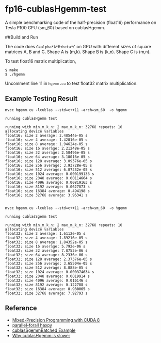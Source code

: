 # fp16-cublasHgemm-test
A simple benchmarking code of the half-precision (float16) performance on Tesla P100 GPU (sm_60) based on cublasHgemm.

##Build and Run

The code does `C=alpha*A*B+beta*C` on GPU with different sizes of square matrices A, B and C. Shape A is (m,k). Shape B is (k,n). Shape C is (m,n).

To test float16 matrix multiplication,

```shell
$ make
$ ./hgemm
```

Uncomment line 11 in `hgemm.cu` to test float32 matrix multiplication.

## Example Testing Result

```shell
nvcc hgemm.cu -lcublas --std=c++11 -arch=sm_60  -o hgemm

running cublasHgemm test

running with min_m_k_n: 2 max_m_k_n: 32768 repeats: 10
allocating device variables
float16; size 2 average: 2.48544e-05 s 
float16; size 4 average: 1.42016e-05 s 
float16; size 8 average: 1.94624e-05 s 
float16; size 16 average: 2.21248e-05 s 
float16; size 32 average: 2.50496e-05 s 
float16; size 64 average: 3.10016e-05 s 
float16; size 128 average: 3.09376e-05 s 
float16; size 256 average: 3.93728e-05 s 
float16; size 512 average: 6.07232e-05 s 
float16; size 1024 average: 0.000199133 s 
float16; size 2048 average: 0.00114664 s 
float16; size 4096 average: 0.00819163 s 
float16; size 8192 average: 0.0627873 s 
float16; size 16384 average: 0.494198 s 
float16; size 32768 average: 3.96341 s 


nvcc hgemm.cu -lcublas --std=c++11 -arch=sm_60  -o hgemm

running cublasSgemm test

running with min_m_k_n: 2 max_m_k_n: 32768 repeats: 10
allocating device variables
float32; size 2 average: 1.6112e-05 s 
float32; size 4 average: 1.89216e-05 s 
float32; size 8 average: 1.84352e-05 s 
float32; size 16 average: 5.792e-06 s 
float32; size 32 average: 7.8752e-06 s 
float32; size 64 average: 8.2336e-06 s 
float32; size 128 average: 2.37376e-05 s 
float32; size 256 average: 3.65504e-05 s 
float32; size 512 average: 8.088e-05 s 
float32; size 1024 average: 0.000374634 s 
float32; size 2048 average: 0.0019914 s 
float32; size 4096 average: 0.016146 s 
float32; size 8192 average: 0.122788 s 
float32; size 16384 average: 0.980065 s 
float32; size 32768 average: 7.92793 s 
```

## Reference

* [Mixed-Precision Programming with CUDA 8](https://devblogs.nvidia.com/parallelforall/mixed-precision-programming-cuda-8/)
* [parallel-forall haxpy](https://github.com/parallel-forall/code-samples/tree/master/posts/mixed-precision)
* [cublasSgemmBatched Example](https://github.com/pyrovski/cublasSgemmBatched-example)
* [Why cublasHgemm is slower](https://devtalk.nvidia.com/default/topic/972337/gpu-accelerated-libraries/why-cublashgemm-is-slower-more-than-cublassgemm-when-i-use-/)


